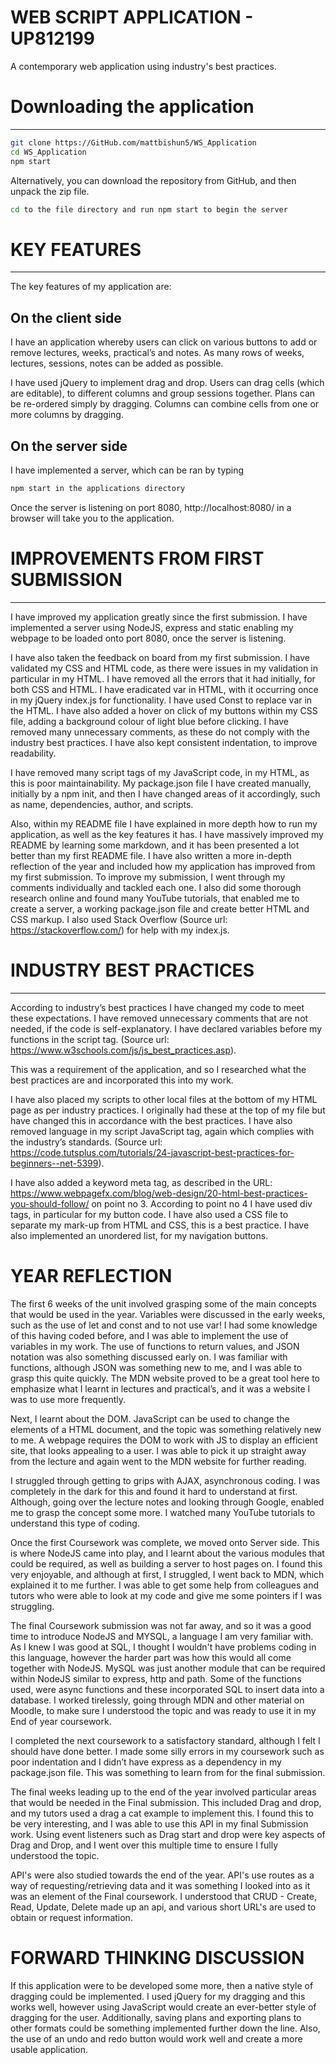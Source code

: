 # WEB SCRIPT APPLICATION - UP812199



A contemporary web application using industry's best practices.


# Downloading the application

-----------

``` bash
git clone https://GitHub.com/mattbishun5/WS_Application
cd WS_Application
npm start 
```

Alternatively, you can download the repository from GitHub, and then unpack the zip file.

``` bash
cd to the file directory and run npm start to begin the server
```


# KEY FEATURES

-----------

The key features of my application are:

On the client side
-----------

I have an application whereby users can click on various buttons to add or remove lectures, weeks, practical’s and notes. As many rows of weeks, lectures, sessions, notes can be added as possible.

I have used jQuery to implement drag and drop. Users can drag cells (which are editable), to different columns and group sessions together. Plans can be re-ordered simply by dragging. Columns can combine cells from one or more columns by dragging.



On the server side
-----------

I have implemented a server, which can be ran by typing 
``` bash
npm start in the applications directory 
``` 
Once the server is listening on port 8080, http://localhost:8080/ in a browser will take you to the application.



# IMPROVEMENTS FROM FIRST SUBMISSION  
-----------


I have improved my application greatly since the first submission. I have implemented a server using NodeJS, express and static enabling my webpage to be loaded onto port 8080, once the server is listening. 

I have also taken the feedback on board from my first submission. I have validated my CSS and HTML code, as there were issues in my validation in particular in my HTML. I have removed all the errors that it had initially, for both CSS and HTML. I have eradicated var in HTML, with it occurring once in my jQuery index.js for functionality. I have used Const to replace var in the HTML.
I have also added a hover on click of my buttons within my CSS file, adding a background colour of light blue before clicking. I have removed many unnecessary comments, as these do not comply with the industry best practices. I have also kept consistent indentation, to improve readability.

I have removed many script tags of my JavaScript code, in my HTML, as this is poor maintainability. My package.json file I have created manually, initially by a npm init, and then I have changed areas of it accordingly, such as name, dependencies, author, and scripts. 

Also, within my README file I have explained in more depth how to run my application, as well as the key features it has. I have massively improved my README by learning some markdown, and it has been presented a lot better than my first README file. I have also written a more in-depth reflection of the year and included how my application has improved from my first submission. To improve my submission, I went through my comments individually and tackled each one. I also did some thorough research online and found many YouTube tutorials, that enabled me to create a server, a working package.json file and create better HTML and CSS markup. I also used Stack Overflow (Source url: https://stackoverflow.com/) for help with my index.js.


# INDUSTRY BEST PRACTICES 
-----------
According to industry’s best practices I have changed my code to meet these expectations. I have removed unnecessary comments that are not needed, if the code is self-explanatory. I have declared variables before my functions in the script tag. (Source url: https://www.w3schools.com/js/js_best_practices.asp).


This was a requirement of the application, and so I researched what the best practices are and incorporated this into my work.

I have also placed my scripts to other local files at the bottom of my HTML page as per industry practices. I originally had these at the top of my file but have changed this in accordance with the best practices. I have also removed language in my script JavaScript tag, again which complies with the industry’s standards. (Source url: https://code.tutsplus.com/tutorials/24-javascript-best-practices-for-beginners--net-5399). 

I have also added a keyword meta tag, as described in the URL: https://www.webpagefx.com/blog/web-design/20-html-best-practices-you-should-follow/ on point no 3. According to point no 4 I have used div tags, in particular for my button code. I have also used a CSS file to separate my mark-up from HTML and CSS, this is a best practice. I have also implemented an unordered list, for my navigation buttons.



# YEAR REFLECTION
The first 6 weeks of the unit involved grasping some of the main concepts that would be used in the year. Variables were discussed in the early weeks, such as the use of let and const and to not use var! I had some knowledge of this having coded before, and I was able to implement the use of variables in my work. The use of functions to return values, and JSON notation was also something discussed early on. I was familiar with functions, although JSON was something new to me, and I was able to grasp this quite quickly. The MDN website proved to be a great tool here to emphasize what I learnt in lectures and practical’s, and it was a website I was to use more frequently.

Next, I learnt about the DOM. JavaScript can be used to change the elements of a HTML document, and the topic was something relatively new to me. A webpage requires the DOM to work with JS to display an efficient site, that looks appealing to a user. I was able to pick it up straight away from the lecture and again went to the MDN website for further reading.

I struggled through getting to grips with AJAX, asynchronous coding. I was completely in the dark for this and found it hard to understand at first. Although, going over the lecture notes and looking through Google, enabled me to grasp the concept some more. I watched many YouTube tutorials to understand this type of coding.

Once the first Coursework was complete, we moved onto Server side. This is where NodeJS came into play, and I learnt about the various modules that could be required, as well as building a server to host pages on. I found this very enjoyable, and although at first, I struggled, I went back to MDN, which explained it to me further. I was able to get some help from colleagues and tutors who were able to look at my code and give me some pointers if I was struggling.

The final Coursework submission was not far away, and so it was a good time to introduce NodeJS and MYSQL, a language I am very familiar with. As I knew I was good at SQL, I thought I wouldn't have problems coding in this language, however the harder part was how this would all come together with NodeJS. MySQL was just another module that can be required within NodeJS similar to express, http and path. Some of the functions used, were async functions and these incorporated SQL to insert data into a database.
I worked tirelessly, going through MDN and other material on Moodle, to make sure I understood the topic and was ready to use it in my End of year coursework.

I completed the next coursework to a satisfactory standard, although I felt I should have done better. I made some silly errors in my coursework such as poor indentation and I didn’t have express as a dependency in my package.json file. This was something to learn from for the final submission.

The final weeks leading up to the end of the year involved particular areas that would be needed in the Final submission. This included Drag and drop, and my tutors used a drag a cat example to implement this. I found this to be very interesting, and I was able to use this API in my final Submission work. Using event listeners such as Drag start and drop were key aspects of Drag and Drop, and I went over this multiple time to ensure I fully understood the topic.

API's were also studied towards the end of the year. API's use routes as a way of requesting/retrieving data and it was something I looked into as it was an element of the Final coursework. I understood that CRUD - Create, Read, Update, Delete made up an api, and various short URL's are used to obtain or request information.

# FORWARD THINKING DISCUSSION

If this application were to be developed some more, then a native style of dragging could be implemented. I used jQuery for my dragging and this works well, however using JavaScript would create an ever-better style of dragging for the user. Additionally, saving plans and exporting plans to other formats could be something implemented further down the line. Also, the use of an undo and redo button would work well and create a more usable application.


